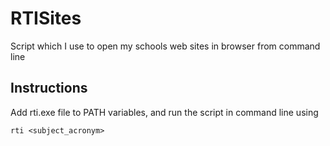 # RTISites
Script which I use to open my schools web sites in browser from command line

## Instructions

Add rti.exe file to PATH variables, and run the script in command line using

```
rti <subject_acronym>
```
